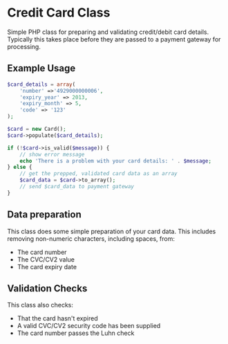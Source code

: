 Credit Card Class
=================

Simple PHP class for preparing and validating credit/debit card details. Typically this takes place before they are passed to a payment gateway for processing.


Example Usage
-------------

```PHP
$card_details = array(
	'number' =>'4929000000006', 
	'expiry_year' => 2013,
	'expiry_month' => 5,
	'code' => '123'
);

$card = new Card();
$card->populate($card_details);

if (!$card->is_valid($message)) {
    // show error message
    echo 'There is a problem with your card details: ' . $message;
} else {
    // get the prepped, validated card data as an array
    $card_data = $card->to_array();
    // send $card_data to payment gateway
}
```

Data preparation
----------------
This class does some simple preparation of your card data. This includes removing non-numeric characters, including spaces, from:
- The card number
- The CVC/CV2 value
- The card expiry date

Validation Checks
-----------------
This class also checks:
- That the card hasn't expired
- A valid CVC/CV2 security code has been supplied
- The card number passes the Luhn check
